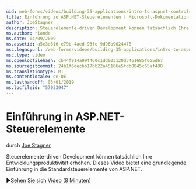 ```yaml
---
uid: web-forms/videos/building-35-applications/intro-to-aspnet-controls
title: Einführung zu ASP.NET-Steuerelementen | Microsoft-Dokumentation
author: JoeStagner
description: Steuerelemente-driven Development können tatsächlich Ihre Entwicklungsproduktivität erhöhen. Dieses Video bietet eine grundlegende Einführung in die Standardsteuerelemente von ASP.NET.
ms.author: riande
ms.date: 04/09/2009
ms.assetid: a5e3d616-e79b-4aed-93fe-9d96b9024478
msc.legacyurl: /web-forms/videos/building-35-applications/intro-to-aspnet-controls
msc.type: video
ms.openlocfilehash: cb44f914a99f460c1dd003120d3461685f055d67
ms.sourcegitcommit: 24b1f6decbb17bb22a45166e5fdb0845c65af498
ms.translationtype: MT
ms.contentlocale: de-DE
ms.lasthandoff: 03/01/2019
ms.locfileid: "57033947"
---
```

<a name="intro-to-aspnet-controls"></a>Einführung in ASP.NET-Steuerelemente
====================
durch [Joe Stagner](https://github.com/JoeStagner)

Steuerelemente-driven Development können tatsächlich Ihre Entwicklungsproduktivität erhöhen. Dieses Video bietet eine grundlegende Einführung in die Standardsteuerelemente von ASP.NET.

[&#9654;Sehen Sie sich Video (8 Minuten)](https://channel9.msdn.com/Blogs/ASP-NET-Site-Videos/intro-to-aspnet-controls)
